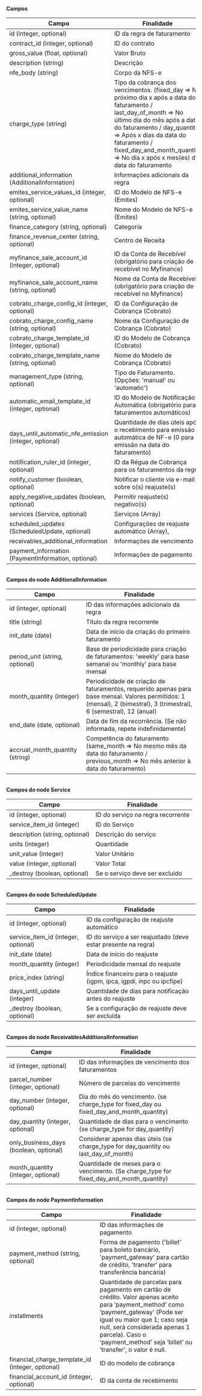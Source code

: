 
<br>
<strong> Campos  </strong>

|              Campo                                      |      Finalidade
| ------------------------------------------------------- | --------------------------------------------------------------------------------- |
| id (integer, optional)                                  | ID da regra de faturamento                                                        |
| contract_id (integer, optional)                         | ID do contrato                                                                    |
| gross_value (float, optional)                           | Valor Bruto                                                                       |
| description (string)                                    | Descrição                                                                         |
| nfe_body (string)                                       | Corpo da NFS-e                                                                    |
| charge_type (string)                                    | Tipo da cobrança dos vencimentos. (fixed_day => No próximo dia x após a data do faturamento / last_day_of_month => No último dia do mês após a data do faturamento / day_quantity => Após x dias da data do faturamento / fixed_day_and_month_quantity => No dia x após x mes(es) da data do faturamento|
| additional_information (AdditionalInformation)          | Informações adicionais da regra                                                   |
| emites_service_values_id (integer, optional)            | ID do Modelo de NFS-e (Emites)                                                    |
| emites_service_value_name (string, optional)            | Nome do Modelo de NFS-e (Emites)                                                  |
| finance_category (string, optional)                     | Categoria                                                                         |
| finance_revenue_center (string, optional)               | Centro de Receita                                                                 |
| myfinance_sale_account_id (integer, optional)           | ID da Conta de Recebível (obrigatório para criação de recebível no Myfinance)     |
| myfinance_sale_account_name (string, optional)          | Nome da Conta de Recebível (obrigatório para criação de recebível no Myfinance)   |
| cobrato_charge_config_id (integer, optional)            | ID da Configuração de Cobrança (Cobrato)                                          |
| cobrato_charge_config_name (string, optional)           | Nome da Configuração de Cobrança (Cobrato)                                        |
| cobrato_charge_template_id (integer, optional)          | ID do Modelo de Cobrança (Cobrato)                                                |
| cobrato_charge_template_name (string, optional)         | Nome do Modelo de Cobrança (Cobrato)                                              |
| management_type (string, optional)                      | Tipo de Faturamento. (Opções: 'manual' ou 'automatic')                            |
| automatic_email_template_id (integer, optional)         | ID do Modelo de Notificação Automática (obrigatório para faturamentos automáticos)|
| days_until_automatic_nfe_emission (integer, optional)   | Quantidade de dias úteis após o recebimento para emissão automática de NF-e (0 para emissão na data do faturamento)|
| notification_ruler_id (integer, optional)               | ID da Régua de Cobrança para os faturamentos da regra                             |
| notify_customer (boolean, optional)                     | Notificar o cliente via e-mail sobre o(s) reajuste(s)                             |
| apply_negative_updates (boolean, optional)              | Permitir reajuste(s) negativo(s)                                                  |
| services (Service, optional)                            | Serviços (Array)                                                                  |
| scheduled_updates (ScheduledUpdate, optional)           | Configurações de reajuste automático (Array),                                     |
| receivables_additional_information                      | Informações de vencimento                                                         |
| payment_information (PaymentInformation, optional)      | Informações de pagamento                                                          |


<br>
<strong> Campos do node AdditionalInformation  </strong>

|              Campo                  |      Finalidade
| ----------------------------------- | --------------------------------------------------- |
| id (integer, optional)              | ID das informações adicionais da regra              |
| title (string)                      | Título da regra recorrente                          |
| init_date (date)                    | Data de início da criação do primeiro faturamento   |
| period_unit (string, optional)      | Base de periodicidade para criação de faturamentos: 'weekly' para base semanal ou 'monthly' para base mensal|
| month_quantity (integer)            | Periodicidade de criação de faturamentos, requerido apenas para base mensal. Valores permitidos: 1 (mensal), 2 (bimestral), 3 (trimestral), 6 (semestral), 12 (anual)|
| end_date (date, optional)           | Data de fim da recorrência. (Se não informada, repete indefinidamente)|
| accrual_month_quantity (string)     | Competência do faturamento (same_month => No mesmo mês da data do faturamento / previous_month => No mês anterior à data do faturamento)|

<br>
<strong> Campos do node Service  </strong>

|              Campo                  |      Finalidade
| ----------------------------------- | --------------------------------------------------- |
| id (integer, optional)              | ID do serviço na regra recorrente                   |
| service_item_id (integer)           | ID do Serviço                                       |
| description (string, optional)      | Descrição do serviço                                |
| units (integer)                     | Quantidade                                          |
| unit_value (integer)                | Valor Unitário                                      |
| value (integer, optional)           | Valor Total                                         |
| _destroy (boolean, optional)        | Se o serviço deve ser excluído                      |

<br>
<strong> Campos do node ScheduledUpdate  </strong>

|              Campo                  |      Finalidade
| ----------------------------------- | --------------------------------------------------- |
| id (integer, optional)              | ID da configuração de reajuste automático           |
| service_item_id (integer, optional) | ID do serviço a ser reajustado (deve estar presente na regra)|
| init_date (date)                    | Data de início do reajuste                          |
| month_quantity (integer)            | Periodicidade mensal do reajuste                    |
| price_index (string)                | Índice financeiro para o reajuste (igpm, ipca, igpdi, inpc ou ipcfipe)|
| days_until_update (integer)         | Quantidade de dias para notificação antes do reajuste|
| _destroy (boolean, optional)        | Se a configuração de reajuste deve ser excluída      |


<br>
<strong> Campos do node ReceivablesAdditionalInformation</strong>

|              Campo                  |      Finalidade
| ----------------------------------- | --------------------------------------------------- |
| id (integer, optional)              | ID das informações de vencimento dos faturamentos   |
| parcel_number (integer, optional)   | Número de parcelas do vencimento                    |
| day_number (integer, optional)      | Dia do mês do vencimento. (se charge_type for fixed_day ou fixed_day_and_month_quantity)|
| day_quantity (integer, optional)    | Quantidade de dias para o vencimento (se charge_type for day_quantity)|
| only_business_days (boolean, optional)| Considerar apenas dias úteis (se charge_type for day_quantity ou last_day_of_month)|
| month_quantity (integer, optional)  | Quantidade de meses para o vencimento. (Se charge_type for fixed_day_and_month_quantity)|


<br>
<strong> Campos do node PaymentInformation</strong>

|              Campo                  |      Finalidade
| ----------------------------------- | --------------------------------------------------- |
| id (integer, optional)              | ID das informações de pagamento                     |
| payment_method (string, optional)   | Forma de pagamento ('billet' para boleto bancário, 'payment_gateway' para cartão de crédito, 'transfer' para transferência bancária)|
| installments                        | Quantidade de parcelas para pagamento em cartão de crédito. Valor apenas aceito para ‘payment_method’ como ‘payment_gateway’ (Pode ser igual ou maior que 1; caso seja null, será considerada apenas 1 parcela). Caso o ‘payment_method’ seja ‘billet’ ou ‘transfer’, o valor é null. |
| financial_charge_template_id (integer, optional) | ID do modelo de cobrança               |
| financial_account_id (integer, optional)         | ID da conta de recebimento             |
